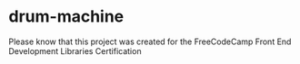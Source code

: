 # drum-machine
Please know that this project was created for the FreeCodeCamp Front End Development Libraries Certification
